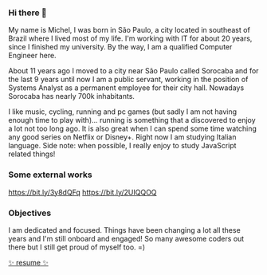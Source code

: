 ### Hi there 👋

My name is Michel, I was born in São Paulo, a city located in southeast of Brazil where I lived most of my life. I'm working with IT for about 20 years, since I finished my university. By the way, I am a qualified Computer Engineer here.

About 11 years ago I moved to a city near São Paulo called Sorocaba and for the last 9 years until now I am a public servant, working in the position of Systems Analyst as a permanent employee for their city hall. Nowadays Sorocaba has nearly 700k inhabitants.

I like music, cycling, running and pc games (but sadly I am not having enough time to play with)… running is something that a discovered to enjoy a lot not too long ago. It is also great when I can spend some time watching any good series on Netflix or Disney+. Right now I am studying Italian language. Side note: when possible, I really enjoy to study JavaScript related things!

### Some external works

<a href="https://bit.ly/3y8dQFq" target="_blank">https://bit.ly/3y8dQFq</a>
<a href="https://bit.ly/2UIQQOQ" target="_blank">https://bit.ly/2UIQQOQ</a>

### Objectives

I am dedicated and focused. Things have been changing a lot all these years and I'm still onboard and engaged! So many awesome coders out there but I still get proud of myself too. =)

[✨ resume ✨](https://drive.google.com/drive/folders/1h3auIf7comPbymK7a0fTHw5eetRj6oLH)
